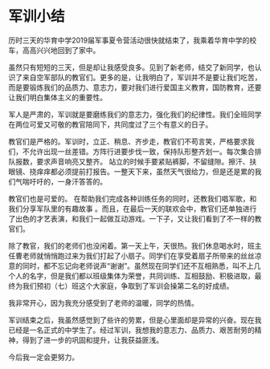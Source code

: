 军训小结
================

历时三天的华育中学2019届军事夏令营活动很快就结束了，我乘着华育中学的校车，高高兴兴地回到了家中。

虽然只有短短的三天，但是却让我感受良多。见到了新老师，结交了新同学，也认识了来自空军部队的教官们。更多的是，让我明白了，军训并不是要让我们吃苦，而是要锻炼我们的品质力、意志力，要对我们进行爱国主义教育，国防教育，还要让我们明白集体主义的重要性。

军人是严肃的，军训就是要磨练我们的意志力，强化我们的纪律性。我们全班同学在两位可爱又可敬的教官陪同下，共同度过了三个有意义的日子。

教官们是严格的。军训时，立正、稍息、齐步走，教官们不苟言笑，严格要求我们，不允许出现一丝差错。方阵行进要步伐一致，保持队形整齐划一。每次集合排队报数，要求声音响亮又整齐。 站立的时候手要紧贴裤脚，不留缝隙。擦汗、扶眼镜、挠痒痒都必须提前打报告。一整天下来，虽然天气很给力，但是还是累的我们气喘吁吁的，一身汗答答的。

教官们也是可爱的。 在帮助我们完成各种训练任务的同时，还教我们唱军歌，和我们分享军队里的有趣故事 。而且，在最后一天的联欢会中，教官们还单独进行了出色的才艺表演，和我们一起做互动游戏。一下子，又让我们看到了不一样的教官们。

除了教官，我们的老师们也没闲着。第一天上午，天很热。我们休息喝水时，班主任曹老师就悄悄跑过来为我们打起了小扇子。同学们在享受着扇子所带来的丝丝凉意的同时，都不忘记向老师说声“谢谢”。虽然现在同学们还不互相熟悉，叫不上几个人的名字，但是我们都以班级集体为荣誉，共同训练、互相鼓励、积极进取，最终为我们预初（七）班这个大家庭，争取到了军训会操第二名的好成绩。

我非常开心，因为我充分感受到了老师的温暖，同学的热情。

军训结束之后，我虽然感觉到了些许的劳累，但是心里面却是异常的兴奋。现在我已经是一名正式的中学生了。经过军训，我想我的意志力、品质力、艰苦耐劳的精神，得到了进一步的巩固和提升，让我获益匪浅。

今后我一定会更努力。


